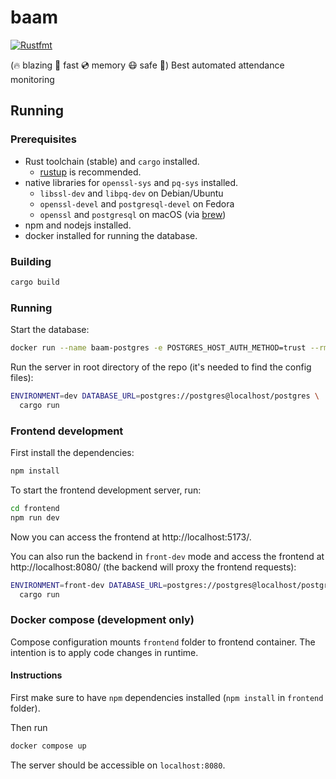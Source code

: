 # baam

[![Rustfmt](https://github.com/DCNick3/baam/actions/workflows/rust-check.yml/badge.svg)](https://github.com/DCNick3/baam/actions/workflows/rust-check.yml)

(🔥 blazing 🚀 fast 💿 memory 😷 safe 🦀) Best automated attendance monitoring

## Running

### Prerequisites

- Rust toolchain (stable) and `cargo` installed.
  - [rustup](https://rustup.rs/) is recommended.
- native libraries for `openssl-sys` and `pq-sys` installed.
  - `libssl-dev` and `libpq-dev` on Debian/Ubuntu
  - `openssl-devel` and `postgresql-devel` on Fedora
  - `openssl` and `postgresql` on macOS (via [brew](https://brew.sh/))
- npm and nodejs installed.
- docker installed for running the database.

### Building

```bash
cargo build
```

### Running

Start the database:

```bash
docker run --name baam-postgres -e POSTGRES_HOST_AUTH_METHOD=trust --rm -it -p 5432:5432 postgres
```

Run the server in root directory of the repo (it's needed to find the config files):

```bash
ENVIRONMENT=dev DATABASE_URL=postgres://postgres@localhost/postgres \
  cargo run
```

### Frontend development

First install the dependencies:

```bash
npm install
```

To start the frontend development server, run:

```bash
cd frontend
npm run dev 
```

Now you can access the frontend at http://localhost:5173/.

You can also run the backend in `front-dev` mode and access the frontend at http://localhost:8080/ (the backend will proxy the frontend requests):

```bash
ENVIRONMENT=front-dev DATABASE_URL=postgres://postgres@localhost/postgres \
  cargo run
```

### Docker compose (development only)

Compose configuration mounts `frontend` folder to frontend container. The intention is to apply code changes in runtime.

#### Instructions

First make sure to have `npm` dependencies installed (`npm install` in `frontend` folder).

Then run

```bash
docker compose up
```

The server should be accessible on `localhost:8080`.
